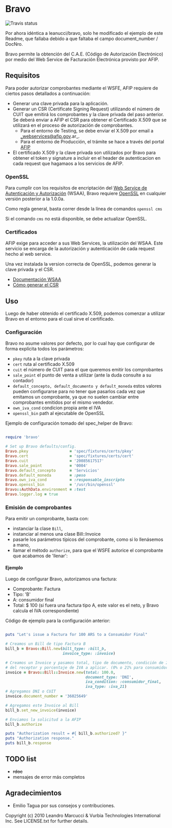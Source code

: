 # Bravo
![Travis status](https://travis-ci.org/xguz/bravo.png)

 Por ahora idéntica a leanucci/bravo, solo he modificado el ejemplo de este Readme, que fallaba debido a que faltaba el campo document_number / DocNro.


Bravo permite la obtenci&oacute;n del C.A.E. (C&oacute;digo de Autorizaci&oacute;n Electr&oacute;nico) por medio del Web Service de Facturaci&oacute;n Electr&oacute;nica provisto por AFIP.


## Requisitos

Para poder autorizar comprobantes mediante el WSFE, AFIP requiere de ciertos pasos detallados a continuación:

* Generar una clave privada para la aplicación.
* Generar un CSR (Certificate Signing Request) utilizando el número de CUIT que emitirá los comprobantes y la clave privada del paso anterior. Se deberá enviar a AFIP el CSR para obtener el Certificado X.509 que se utilizará en el proceso de autorización de comprobantes.
	* Para el entorno de Testing, se debe enviar el X.509 por email a _webservices@afip.gov.ar_.
	* Para el entorno de Producción, el trámite se hace a través del portal [AFIP](http://www.afip.gov.ar)
* El certificado X.509 y la clave privada son utilizados por Bravo para obtener el token y signature a incluir en el header de autenticacion en cada request que hagamaos a los servicios de AFIP.


### OpenSSL

Para cumplir con los requisitos de encriptación del [Web Service de Autenticación y Autorización](http://www.afip.gov.ar/ws/WSAA/README.txt) (WSAA), Bravo requiere [OpenSSL](http://openssl.org) en cualquier versión posterior a la 1.0.0a.

Como regla general, basta correr desde la línea de comandos ```openssl cms```

Si el comando ```cms``` no está disponible, se debe actualizar OpenSSL.

### Certificados

AFIP exige para acceder a sus Web Services, la utilización del WSAA. Este servicio se encarga de la autorización y autenticación de cada request hecho al web service.

Una vez instalada la version correcta de OpenSSL, podemos generar la clave privada y el CSR.

* [Documentación WSAA](http://www.afip.gov.ar/ws/WSAA/Especificacion_Tecnica_WSAA_1.2.0.pdf)
* [Cómo generar el CSR](https://gist.github.com/edudepetris/53b54952c62e3f8db25406180a0fcf74)


## Uso

Luego de haber obtenido el certificado X.509, podemos comenzar a utilizar Bravo en el entorno para el cual sirve el certificado.

### Configuración

Bravo no asume valores por defecto, por lo cual hay que configurar de forma explícita todos los parámetros:

* ```pkey``` ruta a la clave privada
* ```cert``` ruta al certificado X.509
* ```cuit``` el número de CUIT para el que queremos emitir los comprobantes
* ```sale_point``` el punto de venta a utilizar (ante la duda consulte a su contador)
* ```default_concepto, default_documento y default_moneda``` estos valores pueden configurarse para no tener que pasarlos cada vez que emitamos un comprobante, ya que no suelen cambiar entre comprobantes emitidos por el mismo vendedor.
* ```own_iva_cond``` condicion propia ante el IVA
* ```openssl_bin``` path al ejecutable de OpenSSL


Ejemplo de configuración tomado del spec_helper de Bravo:

```ruby

require 'bravo'

# Set up Bravo defaults/config.
Bravo.pkey                  = 'spec/fixtures/certs/pkey'
Bravo.cert                  = 'spec/fixtures/certs/cert'
Bravo.cuit                  = '20085617517'
Bravo.sale_point            = '0004'
Bravo.default_concepto      = 'Servicios'
Bravo.default_moneda        = :peso
Bravo.own_iva_cond          = :responsable_inscripto
Bravo.openssl_bin           = '/usr/bin/openssl'
Bravo::AuthData.environment = :test
Bravo.logger.log = true

```

### Emisión de comprobantes

Para emitir un comprobante, basta con:

* instanciar la clase `Bill`,
* instanciar al menos una clase Bill::Invoice
* pasarle los parámetros típicos del comprobante, como si lo llenásemos a mano,
* llamar el método `authorize`, para que el WSFE autorice el comprobante que acabamos de 'llenar':

#### Ejemplo

Luego de configurar Bravo, autorizamos una factura:

* Comprobante: Factura
* Tipo: 'B'
* A: consumidor final
* Total: $ 100 (si fuera una factura tipo A, este valor es el neto, y Bravo calcula el IVA correspondiente)


Código de ejemplo para la configuración anterior:

```ruby

puts "Let's issue a Factura for 100 ARS to a Consumidor Final"

# Creamos un Bill de tipo Factura B
bill_b = Bravo::Bill.new(bill_type: :bill_b,
                         invoice_type: :invoice)

# Creamos un Invoice y pasamos total, tipo de documento, condición de IVA
# del receptor y porcentaje de IVA a aplicar. (0% o 21% para consumidor final)
invoice = Bravo::Bill::Invoice.new(total: 100.0,
                                   document_type: 'DNI',
                                   iva_condition: :consumidor_final,
                                   iva_type: :iva_21)
# Agregamos DNI o CUIT
invoice.document_number = '36025649'

# Agregamos este Invoice al Bill
bill_b.set_new_invoice(invoice)

# Enviamos la solicitud a la AFIP
bill_b.authorize

puts "Authorization result = #{ bill_b.authorized? }"
puts "Authorization response."
puts bill_b.response

```

## TODO list

* ~~rdoc~~
* mensajes de error m&aacute;s completos


## Agradecimientos

* Emilio Tagua por sus consejos y contribuciones.

Copyright (c) 2010 Leandro Marcucci  & Vurbia Technologies International Inc. See LICENSE.txt for further details.
